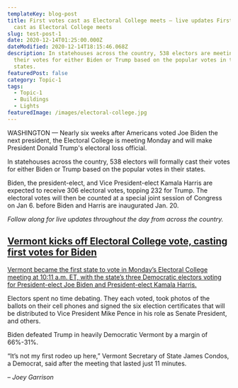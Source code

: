 ```yaml
---
templateKey: blog-post
title: First votes cast as Electoral College meets – live updates First votes
  cast as Electoral College meets
slug: test-post-1
date: 2020-12-14T01:25:00.000Z
dateModified: 2020-12-14T18:15:46.068Z
description: In statehouses across the country, 538 electors are meeting to cast
  their votes for either Biden or Trump based on the popular votes in their
  states.
featuredPost: false
category: Topic-1
tags:
  - Topic-1
  - Buildings
  - Lights
featuredImage: /images/electoral-college.jpg
---
```

<!--StartFragment-->

WASHINGTON — Nearly six weeks after Americans voted Joe Biden the next president, the Electoral College is meeting Monday and will make President Donald Trump's electoral loss official.

In statehouses across the country, 538 electors will formally cast their votes for either Biden or Trump based on the popular votes in their states.

Biden, the president-elect, and Vice President-elect Kamala Harris are expected to receive 306 electoral votes, topping 232 for Trump. The electoral votes will then be counted at a special joint session of Congress on Jan 6. before Biden and Harris are inaugurated Jan. 20.

*Follow along for live updates throughout the day from across the country.*

## [Vermont kicks off Electoral College vote, casting first votes for Biden](<>)

[Vermont became the first state to vote in Monday’s Electoral College meeting at 10:11 a.m. ET, with the state’s three Democratic electors voting for President-elect Joe Biden and President-elect Kamala Harris.](<>)

Electors spent no time debating. They each voted, took photos of the ballots on their cell phones and signed the six election certificates that will be distributed to Vice President Mike Pence in his role as Senate President, and others.

Biden defeated Trump in heavily Democratic Vermont by a margin of 66%-31%.

“It’s not my first rodeo up here,” Vermont Secretary of State James Condos, a Democrat, said after the meeting that lasted just 11 minutes.

*– Joey Garrison*

<!--EndFragment-->